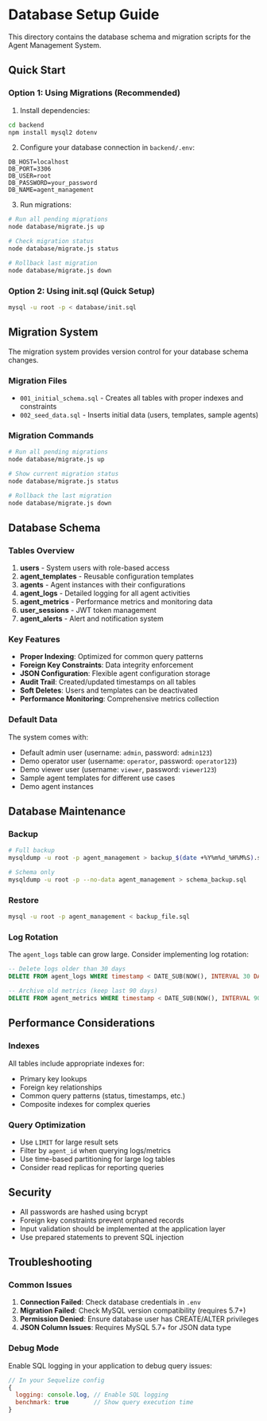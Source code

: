 # Database Setup Guide

This directory contains the database schema and migration scripts for the Agent Management System.

## Quick Start

### Option 1: Using Migrations (Recommended)

1. Install dependencies:
```bash
cd backend
npm install mysql2 dotenv
```

2. Configure your database connection in `backend/.env`:
```env
DB_HOST=localhost
DB_PORT=3306
DB_USER=root
DB_PASSWORD=your_password
DB_NAME=agent_management
```

3. Run migrations:
```bash
# Run all pending migrations
node database/migrate.js up

# Check migration status
node database/migrate.js status

# Rollback last migration
node database/migrate.js down
```

### Option 2: Using init.sql (Quick Setup)

```bash
mysql -u root -p < database/init.sql
```

## Migration System

The migration system provides version control for your database schema changes.

### Migration Files

- `001_initial_schema.sql` - Creates all tables with proper indexes and constraints
- `002_seed_data.sql` - Inserts initial data (users, templates, sample agents)

### Migration Commands

```bash
# Run all pending migrations
node database/migrate.js up

# Show current migration status
node database/migrate.js status

# Rollback the last migration
node database/migrate.js down
```

## Database Schema

### Tables Overview

1. **users** - System users with role-based access
2. **agent_templates** - Reusable configuration templates
3. **agents** - Agent instances with their configurations
4. **agent_logs** - Detailed logging for all agent activities
5. **agent_metrics** - Performance metrics and monitoring data
6. **user_sessions** - JWT token management
7. **agent_alerts** - Alert and notification system

### Key Features

- **Proper Indexing**: Optimized for common query patterns
- **Foreign Key Constraints**: Data integrity enforcement
- **JSON Configuration**: Flexible agent configuration storage
- **Audit Trail**: Created/updated timestamps on all tables
- **Soft Deletes**: Users and templates can be deactivated
- **Performance Monitoring**: Comprehensive metrics collection

### Default Data

The system comes with:
- Default admin user (username: `admin`, password: `admin123`)
- Demo operator user (username: `operator`, password: `operator123`)
- Demo viewer user (username: `viewer`, password: `viewer123`)
- Sample agent templates for different use cases
- Demo agent instances

## Database Maintenance

### Backup

```bash
# Full backup
mysqldump -u root -p agent_management > backup_$(date +%Y%m%d_%H%M%S).sql

# Schema only
mysqldump -u root -p --no-data agent_management > schema_backup.sql
```

### Restore

```bash
mysql -u root -p agent_management < backup_file.sql
```

### Log Rotation

The `agent_logs` table can grow large. Consider implementing log rotation:

```sql
-- Delete logs older than 30 days
DELETE FROM agent_logs WHERE timestamp < DATE_SUB(NOW(), INTERVAL 30 DAY);

-- Archive old metrics (keep last 90 days)
DELETE FROM agent_metrics WHERE timestamp < DATE_SUB(NOW(), INTERVAL 90 DAY);
```

## Performance Considerations

### Indexes

All tables include appropriate indexes for:
- Primary key lookups
- Foreign key relationships
- Common query patterns (status, timestamps, etc.)
- Composite indexes for complex queries

### Query Optimization

- Use `LIMIT` for large result sets
- Filter by `agent_id` when querying logs/metrics
- Use time-based partitioning for large log tables
- Consider read replicas for reporting queries

## Security

- All passwords are hashed using bcrypt
- Foreign key constraints prevent orphaned records
- Input validation should be implemented at the application layer
- Use prepared statements to prevent SQL injection

## Troubleshooting

### Common Issues

1. **Connection Failed**: Check database credentials in `.env`
2. **Migration Failed**: Check MySQL version compatibility (requires 5.7+)
3. **Permission Denied**: Ensure database user has CREATE/ALTER privileges
4. **JSON Column Issues**: Requires MySQL 5.7+ for JSON data type

### Debug Mode

Enable SQL logging in your application to debug query issues:

```javascript
// In your Sequelize config
{
  logging: console.log, // Enable SQL logging
  benchmark: true       // Show query execution time
}
```